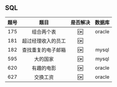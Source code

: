 SQL
---

|题号|题目|是否解决|数据库|
|:---:|:---:|:---:|:---:|
|175|组合两个表|:ok:|oracle|
|181|超过经理收入的员工|:ok:|
|182|查找重复的电子邮箱|:ok:|mysql|
|595|大的国家|:ok:|mysql|
|620|有趣的电影|:ok:|oracle|
|627|交换工资|:ok:|oracle|
